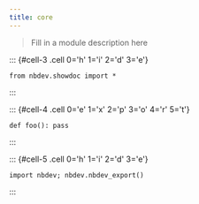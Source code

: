 ```yaml
---
title: core
---
```




> Fill in a module description here



::: {#cell-3 .cell 0='h' 1='i' 2='d' 3='e'}
``` {.python .cell-code}
from nbdev.showdoc import *
```
:::


::: {#cell-4 .cell 0='e' 1='x' 2='p' 3='o' 4='r' 5='t'}
``` {.python .cell-code}
def foo(): pass
```
:::


::: {#cell-5 .cell 0='h' 1='i' 2='d' 3='e'}
``` {.python .cell-code}
import nbdev; nbdev.nbdev_export()
```
:::


